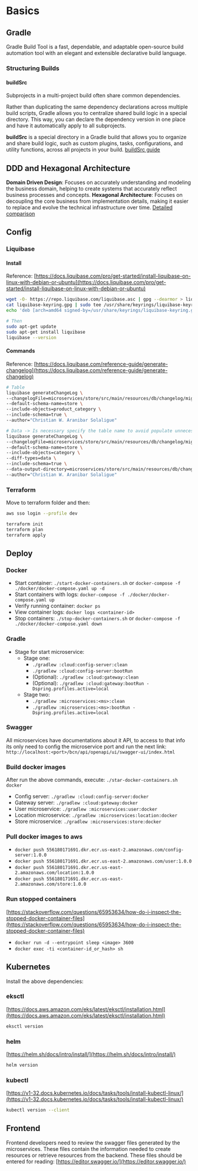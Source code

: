 # Basics

## Gradle

Gradle Build Tool is a fast, dependable, and adaptable open-source build automation tool with an elegant
and extensible declarative build language.

### Structuring Builds

#### buildSrc

Subprojects in a multi-project build often share common dependencies.

Rather than duplicating the same dependency declarations across multiple build scripts, Gradle allows you to
centralize shared build logic in a special directory. This way, you can declare the dependency version in one place
and have it automatically apply to all subprojects.

**buildSrc** is a special directory in a Gradle build that allows you to organize and share build logic, such as
custom plugins, tasks, configurations, and utility functions, across all projects in your
build. [buildSrc guide](https://docs.gradle.org/current/userguide/sharing_build_logic_between_subprojects.html)

## DDD and Hexagonal Architecture

**Domain Driven Design**: Focuses on accurately understanding and modeling the business domain, helping to create
systems that accurately reflect business processes and concepts.
**Hexagonal Architecture**: Focuses on decoupling the core business from implementation details, making it easier to
replace and evolve the technical infrastructure over time.
[Detailed comparison](https://es.linkedin.com/pulse/explorando-los-fundamentos-de-desarrollo-software-vs-g-sanchez-d5npe)

## Config

### Liquibase

#### Install

Reference: [https://docs.liquibase.com/pro/get-started/install-liquibase-on-linux-with-debian-or-ubuntu](https://docs.liquibase.com/pro/get-started/install-liquibase-on-linux-with-debian-or-ubuntu)

```bash
wget -O- https://repo.liquibase.com/liquibase.asc | gpg --dearmor > liquibase-keyring.gpg && \
cat liquibase-keyring.gpg | sudo tee /usr/share/keyrings/liquibase-keyring.gpg > /dev/null && \
echo 'deb [arch=amd64 signed-by=/usr/share/keyrings/liquibase-keyring.gpg] https://repo.liquibase.com stable main' | sudo tee /etc/apt/sources.list.d/liquibase.list

# Then
sudo apt-get update
sudo apt-get install liquibase
liquibase --version
```

#### Commands

Reference: [https://docs.liquibase.com/reference-guide/generate-changelog](https://docs.liquibase.com/reference-guide/generate-changelog)

```bash
# Table
liquibase generateChangeLog \
--changelogFile=microservices/store/src/main/resources/db/changelog/migrations/004_create_product_category_table.xml \
--default-schema-name=store \
--include-objects=product_category \
--include-schema=true \
--author="Christian W. Aranibar Solaligue"

# Data -> Is necessary specify the table name to avoid populate unnecessary data.
liquibase generateChangeLog \
--changelogFile=microservices/store/src/main/resources/db/changelog/migrations/005_populate_categories_table.xml \
--default-schema-name=store \
--include-objects=category \
--diff-types=data \
--include-schema=true \
--data-output-directory=microservices/store/src/main/resources/db/changelog/data \
--author="Christian W. Aranibar Solaligue"
```

### Terraform

Move to terraform folder and then:

```bash
aws sso login --profile dev

terraform init
terraform plan
terraform apply
```

## Deploy

### Docker

- Start container: `./start-docker-containers.sh` or `docker-compose -f ./docker/docker-compose.yaml up -d`
- Start containers with logs: `docker-compose -f ./docker/docker-compose.yaml up`
- Verify running container: `docker ps`
- View container logs: `docker logs <container-id>`
- Stop containers: `./stop-docker-containers.sh` or `docker-compose -f ./docker/docker-compose.yaml down`

### Gradle

- Stage for start microservice:
  - Stage one:
    - `./gradlew :cloud:config-server:clean`
    - `./gradlew :cloud:config-server:bootRun`
    - (Optional): `./gradlew :cloud:gateway:clean`
    - (Optional): `./gradlew :cloud:gateway:bootRun -Dspring.profiles.active=local`
  - Stage two:
    - `./gradlew :microservices:<ms>:clean`
    - `./gradlew :microservices:<ms>:bootRun -Dspring.profiles.active=local`

### Swagger

All microservices have documentations about it API, to access to that info its only need to config the microservice port
and run the next link:
`http://localhost:<port>/bcn/api/openapi/ui/swagger-ui/index.html`

### Build docker images

After run the above commands, execute: `./star-docker-containers.sh docker`

- Config server: `./gradlew :cloud:config-server:docker`
- Gateway server: `./gradlew :cloud:gateway:docker`
- User microservice: `./gradlew :microservices:user:docker`
- Location microservice: `./gradlew :microservices:location:docker`
- Store microservice: `./gradlew :microservices:store:docker`

### Pull docker images to aws

- `docker push 556180171691.dkr.ecr.us-east-2.amazonaws.com/config-server:1.0.0`
- `docker push 556180171691.dkr.ecr.us-east-2.amazonaws.com/user:1.0.0`
- `docker push 556180171691.dkr.ecr.us-east-2.amazonaws.com/location:1.0.0`
- `docker push 556180171691.dkr.ecr.us-east-2.amazonaws.com/store:1.0.0`

### Run stopped containers

[https://stackoverflow.com/questions/65953634/how-do-i-inspect-the-stopped-docker-container-files](https://stackoverflow.com/questions/65953634/how-do-i-inspect-the-stopped-docker-container-files)

- `docker run -d --entrypoint sleep <image> 3600`
- `docker exec -ti <container-id_or_hash> sh`

## Kubernetes

Install the above dependencies:

### eksctl

[https://docs.aws.amazon.com/eks/latest/eksctl/installation.html](https://docs.aws.amazon.com/eks/latest/eksctl/installation.html)

```bash
eksctl version
```

### helm

[https://helm.sh/docs/intro/install/](https://helm.sh/docs/intro/install/)

```bash
helm version
```

### kubectl

[https://v1-32.docs.kubernetes.io/docs/tasks/tools/install-kubectl-linux/](https://v1-32.docs.kubernetes.io/docs/tasks/tools/install-kubectl-linux/)

```bash
kubectl version --client
```

## Frontend

Frontend developers need to review the swagger files generated by the microservices. These files contain the information
needed to create resources or retrieve resources from the backend. These files should be entered for reading:
[https://editor.swagger.io/](https://editor.swagger.io/)